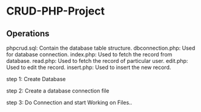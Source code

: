 # CRUD-PHP-Project

## Operations

phpcrud.sql: Contain the database table structure.
dbconnection.php: Used for database connection.
index.php: Used to fetch the record from database.
read.php: Used to fetch the record of particular user.
edit.php: Used to edit the record.
insert.php: Used to insert the new record.

step 1:
Create Database

step 2:
Create a database connection file

step 3:
Do Connection and start Working on Files..

